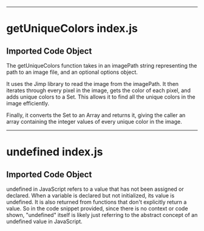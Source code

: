 
  
  
  
  

---
# getUniqueColors index.js
## Imported Code Object

The getUniqueColors function takes in an imagePath string representing the path to an image file, and an optional options object. 

It uses the Jimp library to read the image from the imagePath. It then iterates through every pixel in the image, gets the color of each pixel, and adds unique colors to a Set. This allows it to find all the unique colors in the image efficiently.

Finally, it converts the Set to an Array and returns it, giving the caller an array containing the integer values of every unique color in the image.


  
  
---
# undefined index.js
## Imported Code Object

undefined in JavaScript refers to a value that has not been assigned or declared. When a variable is declared but not initialized, its value is undefined. It is also returned from functions that don't explicitly return a value. So in the code snippet provided, since there is no context or code shown, "undefined" itself is likely just referring to the abstract concept of an undefined value in JavaScript.


  
  